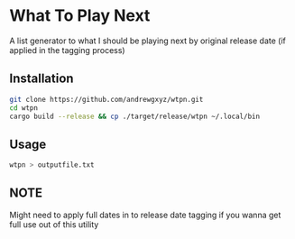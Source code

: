 # What To Play Next

A list generator to what I should be playing next by original release date (if applied in the tagging process)

## Installation

```bash
git clone https://github.com/andrewgxyz/wtpn.git
cd wtpn
cargo build --release && cp ./target/release/wtpn ~/.local/bin
```

## Usage

```bash
wtpn > outputfile.txt
```

## NOTE

Might need to apply full dates in to release date tagging if you wanna get full use out of this utility
